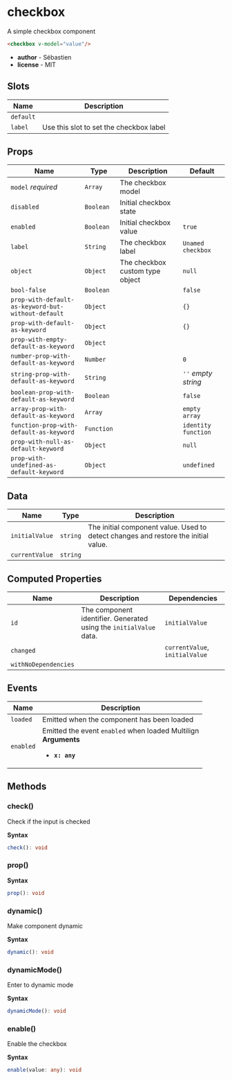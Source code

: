 # checkbox

A simple checkbox component

```html
<checkbox v-model="value"/>
```

- **author** - Sébastien
- **license** - MIT

## Slots

| Name      | Description                             |
| --------- | --------------------------------------- |
| `default` |                                         |
| `label`   | Use this slot to set the checkbox label |

## Props

| Name                                               | Type       | Description                     | Default             |
| -------------------------------------------------- | ---------- | ------------------------------- | ------------------- |
| `model` *required*                                 | `Array`    | The checkbox model              |                     |
| `disabled`                                         | `Boolean`  | Initial checkbox state          |                     |
| `enabled`                                          | `Boolean`  | Initial checkbox value          | `true`              |
| `label`                                            | `String`   | The checkbox label              | `Unamed checkbox`   |
| `object`                                           | `Object`   | The checkbox custom type object | `null`              |
| `bool-false`                                       | `Boolean`  |                                 | `false`             |
| `prop-with-default-as-keyword-but-without-default` | `Object`   |                                 | `{}`                |
| `prop-with-default-as-keyword`                     | `Object`   |                                 | `{}`                |
| `prop-with-empty-default-as-keyword`               | `Object`   |                                 |                     |
| `number-prop-with-default-as-keyword`              | `Number`   |                                 | `0`                 |
| `string-prop-with-default-as-keyword`              | `String`   |                                 | `''` *empty string* |
| `boolean-prop-with-default-as-keyword`             | `Boolean`  |                                 | `false`             |
| `array-prop-with-default-as-keyword`               | `Array`    |                                 | `empty array`       |
| `function-prop-with-default-as-keyword`            | `Function` |                                 | `identity function` |
| `prop-with-null-as-default-keyword`                | `Object`   |                                 | `null`              |
| `prop-with-undefined-as-default-keyword`           | `Object`   |                                 | `undefined`         |

## Data

| Name           | Type     | Description                                                                        |
| -------------- | -------- | ---------------------------------------------------------------------------------- |
| `initialValue` | `string` | The initial component value. Used to detect changes and restore the initial value. |
| `currentValue` | `string` |                                                                                    |

## Computed Properties

| Name                 | Description                                                        | Dependencies                   |
| -------------------- | ------------------------------------------------------------------ | ------------------------------ |
| `id`                 | The component identifier. Generated using the `initialValue` data. | `initialValue`                 |
| `changed`            |                                                                    | `currentValue`, `initialValue` |
| `withNoDependencies` |                                                                    |                                |

## Events

| Name      | Description                                                                                          |
| --------- | ---------------------------------------------------------------------------------------------------- |
| `loaded`  | Emitted when the component has been loaded                                                           |
| `enabled` | Emitted the event `enabled` when loaded Multilign<br>**Arguments**<br><ul><li>**`x: any`**</li></ul> |

## Methods

### check()

Check if the input is checked

**Syntax**

```ts
check(): void
```

### prop()

**Syntax**

```ts
prop(): void
```

### dynamic()

Make component dynamic

**Syntax**

```ts
dynamic(): void
```

### dynamicMode()

Enter to dynamic mode

**Syntax**

```ts
dynamicMode(): void
```

### enable()

Enable the checkbox

**Syntax**

```ts
enable(value: any): void
```

